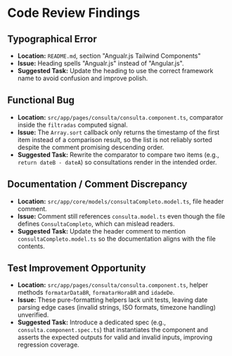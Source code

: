 # Code Review Findings

## Typographical Error
- **Location:** `README.md`, section "Angualr.js Tailwind Components"
- **Issue:** Heading spells "Angualr.js" instead of "Angular.js".
- **Suggested Task:** Update the heading to use the correct framework name to avoid confusion and improve polish.

## Functional Bug
- **Location:** `src/app/pages/consulta/consulta.component.ts`, comparator inside the `filtradas` computed signal.
- **Issue:** The `Array.sort` callback only returns the timestamp of the first item instead of a comparison result, so the list is not reliably sorted despite the comment promising descending order.
- **Suggested Task:** Rewrite the comparator to compare two items (e.g., `return dateB - dateA`) so consultations render in the intended order.

## Documentation / Comment Discrepancy
- **Location:** `src/app/core/models/consultaCompleto.model.ts`, file header comment.
- **Issue:** Comment still references `consulta.model.ts` even though the file defines `ConsultaCompleto`, which can mislead readers.
- **Suggested Task:** Update the header comment to mention `consultaCompleto.model.ts` so the documentation aligns with the file contents.

## Test Improvement Opportunity
- **Location:** `src/app/pages/consulta/consulta.component.ts`, helper methods `formatarDataBR`, `formatarHoraBR` and `idadeDe`.
- **Issue:** These pure-formatting helpers lack unit tests, leaving date parsing edge cases (invalid strings, ISO formats, timezone handling) unverified.
- **Suggested Task:** Introduce a dedicated spec (e.g., `consulta.component.spec.ts`) that instantiates the component and asserts the expected outputs for valid and invalid inputs, improving regression coverage.
